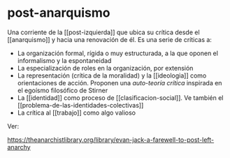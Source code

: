 # post-anarquismo
Una corriente de la [[post-izquierda]] que ubica su crítica desde el [[anarquismo]] y hacia una renovación de él. Es una serie de críticas a:

- La organización formal, rígida o muy estructurada, a la que oponen el informalismo y la espontaneidad
- La especialización de roles en la organización, por extensión
- La representación (crítica de la moralidad) y la [[ideologia]] como orientaciones de acción. Proponen una *auto-teoría crítica* inspirada en el egoísmo filosófico de Stirner
- La [[identidad]] como proceso de [[clasificacion-social]]. Ve también el [[problema-de-las-identidades-colectivas]]
- La crítica al [[trabajo]] como algo valioso

Ver:

https://theanarchistlibrary.org/library/evan-jack-a-farewell-to-post-left-anarchy
